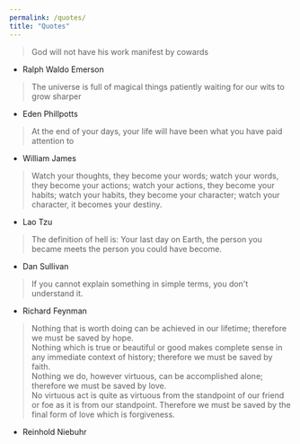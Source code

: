 ```yaml
---
permalink: /quotes/
title: "Quotes"
---
```


> God will not have his work manifest by cowards
- Ralph Waldo Emerson

> The universe is full of magical things patiently waiting for our wits to grow sharper  

- Eden Phillpotts

> At the end of your days, your life will have been what you have paid attention to  

- William James

> Watch your thoughts, they become your words; watch your words, they become your actions; watch your actions, they become your habits; watch your habits, they become your character; watch your character, it becomes your destiny.  

- Lao Tzu

> The definition of hell is: Your last day on Earth, the person you became meets the person you could have become.  

- Dan Sullivan

> If you cannot explain something in simple terms, you don't understand it.  

- Richard Feynman

> Nothing that is worth doing can be achieved in our lifetime; therefore we must be saved by hope.  
Nothing which is true or beautiful or good makes complete sense in any immediate context of history; therefore we must be saved by faith.  
Nothing we do, however virtuous, can be accomplished alone; therefore we must be saved by love.  
No virtuous act is quite as virtuous from the standpoint of our friend or foe as it is from our standpoint. Therefore we must be saved by the final form of love which is forgiveness.  

- Reinhold Niebuhr

